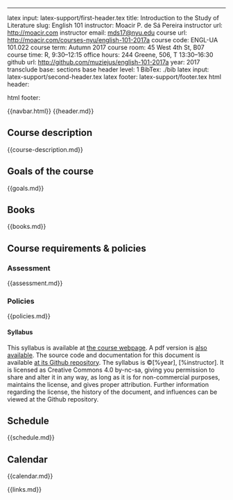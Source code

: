 ---
latex input: latex-support/first-header.tex
title: Introduction to the Study of Literature
slug: English 101
instructor: Moacir P. de Sá Pereira
instructor url: http://moacir.com
instructor email: mds17@nyu.edu
course url: http://moacir.com/courses-nyu/english-101-2017a
course code: ENGL-UA 101.022
course term: Autumn 2017
course room: 45 West 4th St, B07
course time: R, 9:30–12:15
office hours: 244 Greene, 506, T 13:30–16:30
github url: http://github.com/muziejus/english-101-2017a
year: 2017
transclude base: sections
base header level: 1
BibTex: ./bib
latex input: latex-support/second-header.tex
latex footer: latex-support/footer.tex
html header: <meta charset="utf-8" />
  <meta content="IE=edge" http-equiv="X-UA-Compatible" />
  <meta content="width=device-width, initial-scale=1" name="viewport" />
  <meta name="author" content="Moacir P. de Sá Pereira" />
  <link rel="stylesheet" href="https://maxcdn.bootstrapcdn.com/bootstrap/4.0.0-alpha.6/css/bootstrap.min.css" integrity="sha384-rwoIResjU2yc3z8GV/NPeZWAv56rSmLldC3R/AZzGRnGxQQKnKkoFVhFQhNUwEyJ" crossorigin="anonymous" />
  <link rel="stylesheet" href="https://maxcdn.bootstrapcdn.com/font-awesome/4.7.0/css/font-awesome.min.css" />
  <style>body {padding-bottom: 70px;}</style>
html footer: </div> <!--closes main container-fluid-->
  <script src="https://code.jquery.com/jquery-3.1.1.slim.min.js"></script>
  <script src="https://cdnjs.cloudflare.com/ajax/libs/tether/1.4.0/js/tether.min.js" integrity="sha384-DztdAPBWPRXSA/3eYEEUWrWCy7G5KFbe8fFjk5JAIxUYHKkDx6Qin1DkWx51bBrb" crossorigin="anonymous"></script>
  <script src="https://maxcdn.bootstrapcdn.com/bootstrap/4.0.0-alpha.6/js/bootstrap.min.js" integrity="sha384-vBWWzlZJ8ea9aCX4pEW3rVHjgjt7zpkNpZk+02D9phzyeVkE+jo0ieGizqPLForn" crossorigin="anonymous"></script>
  <script>$('table').addClass("table table-hover");
    // Need the below because mmd makes its own body tag.
    $("a[href='http://moacir.com']").addClass("nav-link");
    $('body').attr("data-spy", "scroll").attr("data-target", "#navbar").scrollspy({target: "#navbar", offset: 100});
  </script>

<!-- \iffalse -->
{{navbar.html}}
{{header.md}}
<!-- \fi -->

## Course description
{{course-description.md}}

## Goals of the course
{{goals.md}}

## Books
{{books.md}}

## Course requirements & policies

### Assessment
{{assessment.md}}

### Policies
{{policies.md}}

#### Syllabus

This syllabus is available at [the course
webpage](http://moacir.com/courses-nyu/english-101-2017a). A pdf version is
[also available](http://moacir.com/courses-nyu/english-101-2017a/syllabus.pdf).
The source code and documentation for this document is available [at its Github
repository](http://github.com/muziejus/english-101-2017a). The syllabus is
©[%year], [%instructor]. It is licensed as Creative Commons 4.0 by-nc-sa,
giving you permission to share and alter it in any way, as long as it is for
non-commercial purposes, maintains the license, and gives proper attribution.
Further information regarding the license, the history of the document, and
influences can be viewed at the Github repository.

<!-- \newpage -->

## Schedule
{{schedule.md}}

<!-- \newpage 
    \begingroup
    % \setstretch{0.8}
    \setlength\bibitemsep{0pt}
    \printbibliography
    \endgroup
  \newpage -->

## Calendar
{{calendar.md}}


{{links.md}}

